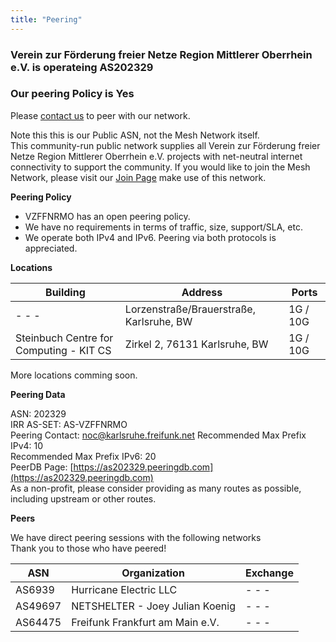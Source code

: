 ```yaml
---
title: "Peering"
---
```


### Verein zur Förderung freier Netze Region Mittlerer Oberrhein e.V. is operateing **AS202329**

### Our peering Policy is **Yes**

Please [contact us](mailto:noc@karlsruhe.freifunk.net) to peer with our network.

Note this this is our Public ASN, not the Mesh Network itself.  
This community-run public network supplies all Verein zur Förderung freier Netze Region Mittlerer Oberrhein e.V. projects with net-neutral internet connectivity to support the community. If you would like to join the Mesh Network, please visit our [Join Page](/join) make use of this network.

**Peering Policy**

*   VZFFNRMO has an open peering policy.
*   We have no requirements in terms of traffic, size, support/SLA, etc.
*   We operate both IPv4 and IPv6. Peering via both protocols is appreciated.

**Locations**

| Building | Address                                   | Ports    |
| -------- | ----------------------------------------- | -------- |
| - - -    | Lorzenstraße/Brauerstraße, Karlsruhe, BW  | 1G / 10G |
| Steinbuch Centre for Computing - KIT CS | Zirkel 2, 76131 Karlsruhe, BW | 1G / 10G|

More locations comming soon.


**Peering Data**

ASN: 202329  
IRR AS-SET: AS-VZFFNRMO  
Peering Contact: noc@karlsruhe.freifunk.net
Recommended Max Prefix IPv4: 10  
Recommended Max Prefix IPv6: 20  
PeerDB Page: [https://as202329.peeringdb.com](https://as202329.peeringdb.com)  
As a non-profit, please consider providing as many routes as possible, including upstream or other routes.

**Peers**

We have direct peering sessions with the following networks  
Thank you to those who have peered!

| ASN     | Organization                             | Exchange  |
| ------- | ---------------------------------------- | --------- |
| AS6939  | Hurricane Electric LLC                   |   - - -   |
| AS49697 | NETSHELTER - Joey Julian Koenig          |   - - -   |
| AS64475 | Freifunk Frankfurt am Main e.V.          |   - - -   |
